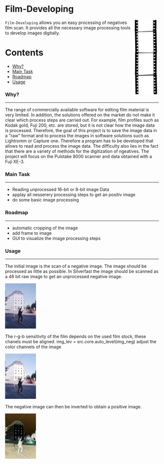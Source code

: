 # Film-Developing
<img src="https://github.com/JoMe92/Film_Developing/blob/main/files/1336252_0504a.png" align="right"
     alt="img" >
     
`Film-Developing` allows you an easy processing of negatives film scan. It provides all the necessary image processing tools to develop images digitally.


Contents
========

 * [Why?](#why)
 * [Main Task](#main-task)
 * [Roadmap](#roadmap)
 * [Usage](#usage)
 <!--- * [Installation](#installation) --->

### Why?
---

The range of commercially available software for editing film material is very limited.  In addition, the solutions offered on the market do not make it clear which process steps are carried out. For example, film profiles such as Kodak gold, Fuji 200, etc. are stored, but it is not clear how the image data is processed. Therefore, the goal of this project is to save the image data in a "raw" format and to process the images in software solutions such as Lightromm or Capture one. Therefore a program has to be developed that allows to read and process the image data. The difficulty also lies in the fact that there are a variety of methods for the digitization of ngeatives. The project will focus on the Pulstake 8000 scanner and data obtained with a Fuji XE-3.

### Main Task
---

- Reading unprocessed 16-bit or 8-bit image Data 
- applay all nesserery processing steps to get an positiv image
- do some basic image processing 


### Roadmap
---

- automatic cropping of the image
- add frame to image
- GUI to visualize the image processing steps

 <!--- ### Installation --->


 <!---  Download the `Film-Developing` from Releases tab. --->

### Usage 
---

The initial image is the scan of a negative image. The image should be processed as little as possible. In Silverfast the image should be scanned as a 48 bit raw image to get an unprocessed negative image.

![Text](https://github.com/JoMe92/Film_Developing/blob/main/files/img_neg.jpg)

The r-g-b sensitivity of the film depends on the used film stock, these chanels must be aligned.
img_lev = src.core.auto_level(img_neg) 
adjust the color channels of the image

![Text](https://github.com/JoMe92/Film_Developing/blob/main/files/img_lev.jpg)


The negative image can then be inverted to obtain a positive image.


![Text](https://github.com/JoMe92/Film_Developing/blob/main/files/img_pos.jpg)
